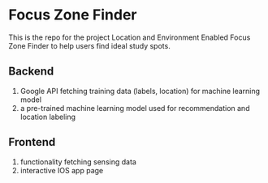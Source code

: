 # Focus Zone Finder
This is the repo for the project Location and Environment Enabled Focus Zone Finder to help users find ideal study spots.

## Backend
1. Google API fetching training data (labels, location) for machine learning model
2. a pre-trained machine learning model used for recommendation and location labeling
## Frontend
1. functionality fetching sensing data
2. interactive IOS app page
